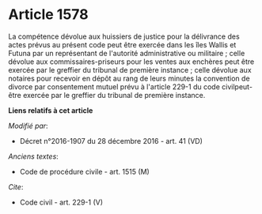# Article 1578

La compétence dévolue aux huissiers de justice pour la délivrance des actes prévus au présent code peut être exercée dans les
îles Wallis et Futuna par un représentant de l'autorité administrative ou militaire ; celle dévolue aux commissaires-priseurs
pour les ventes aux enchères peut être exercée par le greffier du tribunal de première instance ;  celle dévolue aux notaires
pour recevoir en dépôt au rang de leurs  minutes la convention de divorce par consentement mutuel prévu à l'article 229-1 du
code civilpeut-être exercée par le greffier du tribunal de première instance.

**Liens relatifs à cet article**

_Modifié par_:

  - Décret n°2016-1907 du 28 décembre 2016 - art. 41 (VD)

_Anciens textes_:

  - Code de procédure civile - art. 1515 (M)

_Cite_:

  - Code civil - art. 229-1 (V)
